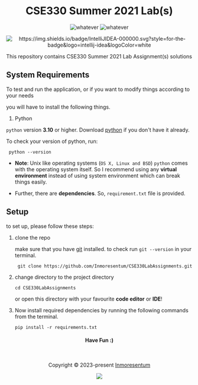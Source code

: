 <h1 align="center"> CSE330 Summer 2021 Lab(s)</h1>

<p align="center">
    <img src="https://img.shields.io/badge/Python-14354C?style=for-the-badge&logo=python&logoColor=orange" alt="whatever">
    <img src="https://img.shields.io/badge/jupyter-%23FA0F00.svg?style=for-the-badge&logo=jupyter&logoColor=white" alt="whatever">
</p>

<p align="center">
    <img src="https://github.com/Inmoresentum/CSE330LabAssignments/actions/workflows/test_note_book.yml/badge.svg" alt="https://img.shields.io/badge/IntelliJIDEA-000000.svg?style=for-the-badge&logo=intellij-idea&logoColor=white">
</p>

This repository contains CSE330 Summer 2021 Lab Assignment(s) solutions

## System Requirements

To test and run the application, or if you want to modify things according to your needs

you will have to install the following things.

1. Python

`python` version **3.10** or higher. Download [python](https://www.python.org/downloads/) if you don't have it
already.

To check your version of python, run:

   ```shell
    python --version
   ```

- **Note**: Unix like operating systems (`OS X, Linux and BSD`) `python` comes with the operating system itself.
  So I recommend using any **virtual environment** instead of using system environment which can break things easily.

- Further, there are **dependencies**.
  So, `requirement.txt` file is provided.

## Setup

to set up, please follow these steps:

1. clone the repo

   make sure that you have [git](https://git-scm.com/downloads) installed.
   to check run `git --version` in your
   terminal.
   ```shell
    git clone https://github.com/Inmoresentum/CSE330LabAssignments.git
   ```

2. change directory to the project directory

    ```shell
    cd CSE330LabAssignments
    ```
   or open this directory with your favourite **code editor** or **IDE**!
3. Now install required dependencies by running the following commands
   from the terminal.
    ```shell
    pip install -r requirements.txt
    ```

<h4 align="center"> Have Fun :) </h4>

&nbsp;

<p align="center">Copyright &copy; 2023-present <a href="https://github.com/Inmoresentum" target="_blank">Inmoresentum</a>

<p align="center">
    <a href="https://github.com/Inmoresentum/CSE330LabAssignments/blob/main/LICENSE.md">
        <img src="https://img.shields.io/static/v1.svg?style=for-the-badge&label=License&message=MIT&colorA=363a4f&colorB=b7bdf8"/>
    </a>
</p>
